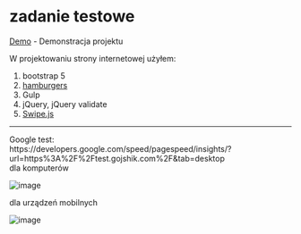 # zadanie testowe

[Demo](https://test.gojshik.com/) - Demonstracja projektu


W projektowaniu strony internetowej użyłem: <br>
  1. bootstrap 5 <BR>
  2. [hamburgers](https://www.npmjs.com/package/hamburgers)
  3. Gulp
  4. jQuery, jQuery validate
  5. [Swipe.js ](https://swiperjs.com/)
  <hr>
 Google test: <br> https://developers.google.com/speed/pagespeed/insights/?url=https%3A%2F%2Ftest.gojshik.com%2F&tab=desktop <br>
 dla komputerów
  
 ![image](https://user-images.githubusercontent.com/45110318/126074805-d26b948b-8655-49e5-8f64-16433f76c4e7.png)
  
 dla urządzeń mobilnych
  
 ![image](https://user-images.githubusercontent.com/45110318/126074846-9e193e9d-bafb-4a98-b45a-eb2c732a43ec.png)
